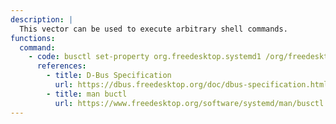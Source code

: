 ```yaml
---
description: |
  This vector can be used to execute arbitrary shell commands.
functions:
  command:
    - code: busctl set-property org.freedesktop.systemd1 /org/freedesktop/systemd1 org.freedesktop.systemd1.Manager LogLevel s debug --address=unixexec:path=firefox,argv1=https://www.example.com
      references:
        - title: D-Bus Specification
          url: https://dbus.freedesktop.org/doc/dbus-specification.html
        - title: man buctl
          url: https://www.freedesktop.org/software/systemd/man/busctl.html
---
```

